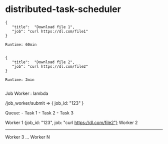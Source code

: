 # distributed-task-scheduler

```
{
   "title":  "Download file 1",
   "job": "curl https://dl.com/file1"
}

Runtime: 60min


{
   "title":  "Download file 2",
   "job": "curl https://dl.com/file2"
}

Runtime: 2min


```

Job Worker : lambda

/job_worker/submit => { job_id: "123" }

Queue: - Task 1 - Task 2 - Task 3

Worker 1 {job_id: "123", job: "curl https://dl.com/file2"}
Worker 2

---

Worker 3
...
Worker N
